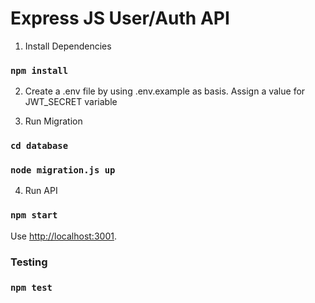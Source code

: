 # Express JS User/Auth API

1. Install Dependencies

### `npm install`

2. Create a .env file by using .env.example as basis. Assign a value for JWT_SECRET variable

3. Run Migration
### `cd database`
### `node migration.js up`

4. Run API

### `npm start`

Use [http://localhost:3001](http://localhost:3001).

### Testing

### `npm test`

